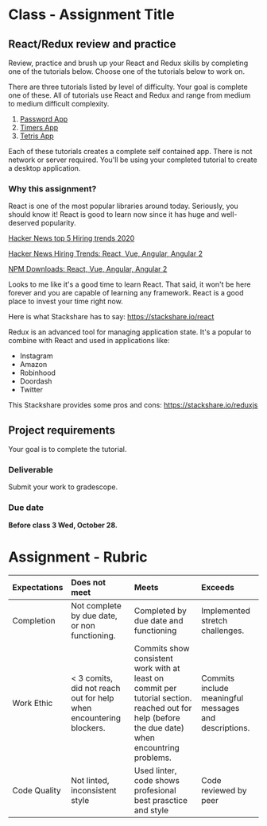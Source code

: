 # Class - Assignment Title 

## React/Redux review and practice

Review, practice and brush up your React and Redux skills by completing one of the tutorials below. Choose one of the tutorials below to work on. 

There are three tutorials listed by level of difficulty. Your goal is complete one of these. All of tutorials use React and Redux and range from medium to medium difficult complexity.

1. [Password App](https://github.com/MakeSchool-Tutorials/web-7-react-redux-passwords-app)
2. [Timers App](https://github.com/MakeSchool-Tutorials/web-7-react-redux-timers-app)
3. [Tetris App](https://github.com/MakeSchool-Tutorials/web-7-react-redux-tetris-app) 

Each of these tutorials creates a complete self contained app. There is not network or server required. You'll be using your completed tutorial to create a desktop application. 

### Why this assignment?

React is one of the most popular libraries around today. Seriously, you should know it! React is good to learn now since it has huge and well-deserved popularity.

[Hacker News top 5 Hiring trends 2020](https://www.hntrends.com/2020/dec-year-unlike-any-other-tech-tools-didnt-change-much.html?compare=React&compare=Angular+2&compare=Vue&compare=)

[Hacker News Hiring Trends: React, Vue, Angular, Angular 2](https://www.hntrends.com/2019/oct-no-sign-of-react-falling-back.html?compare=AngularJS&compare=Ember&compare=React&compare=Vue)

[NPM Downloads: React, Vue, Angular, Angular 2](https://npm-stat.com/charts.html?package=react&package=vue&package=angular&package=angular%202&from=2016-06-01&to=2018-05-31)

Looks to me like it's a good time to learn React. That said, it won't be here forever and you are capable of learning any framework. React is a good place to invest your time right now. 

Here is what Stackshare has to say: https://stackshare.io/react

Redux is an advanced tool for managing application state. It's a popular to combine with React and used in applications like: 

- Instagram
- Amazon
- Robinhood
- Doordash
- Twitter

This Stackshare provides some pros and cons: https://stackshare.io/reduxjs

## Project requirements

Your goal is to complete the tutorial.

### Deliverable

Submit your work to gradescope. 

### Due date

 **Before class 3 Wed, October 28.**

# Assignment - Rubric 

| Expectations | Does not meet | Meets | Exceeds |
|:-------------|:--------------|:------|:--------|
| Completion | Not complete by due date, or non functioning. | Completed by due date and functioning | Implemented stretch challenges. |
| Work Ethic | < 3 comits, did not reach out for help when encountering blockers. | Commits show consistent work with at least on commit per tutorial section. reached out for help (before the due date) when encountring problems. | Commits include meaningful messages and descriptions. |
| Code Quality | Not linted, inconsistent style | Used linter, code shows profesional best prasctice and style | Code reviewed by peer |

